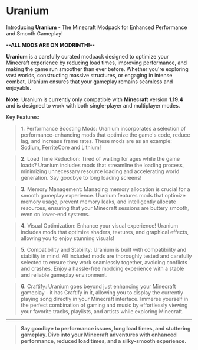 # Uranium

Introducing **Uranium** - The Minecraft Modpack for Enhanced Performance and Smooth Gameplay!

**--ALL MODS ARE ON MODRINTH!--**

**Uranium** is a carefully curated modpack designed to optimize your Minecraft experience by reducing 
load times, improving performance, and making the game run smoother than ever before. Whether you're exploring vast worlds, constructing massive structures, or engaging in intense combat, Uranium ensures that your gameplay remains seamless and enjoyable.

__Note:__ Uranium is currently only compatible with __Minecraft__ version __1.19.4__ and is designed to work with both single-player and multiplayer modes.

Key Features:
>**1.** 
Performance Boosting Mods: Uranium incorporates a selection of performance-enhancing mods that optimize the game's code, reduce lag, and increase frame rates. These mods are as an example: Sodium, FerriteCore and Lithium!

>**2.** 
Load Time Reduction: Tired of waiting for ages while the game loads? Uranium includes mods that streamline the loading process, minimizing unnecessary resource loading and accelerating world generation. Say goodbye to long loading screens!

>**3.** Memory Management: Managing memory allocation is crucial for a smooth gameplay experience. Uranium features mods that optimize memory usage, prevent memory leaks, and intelligently allocate resources, ensuring that your Minecraft sessions are buttery smooth, even on lower-end systems.

>**4.** Visual Optimization: Enhance your visual experience! Uranium includes mods that optimize shaders, textures, and graphical effects, allowing you to enjoy stunning visuals!

>**5.** Compatibility and Stability: Uranium is built with compatibility and stability in mind. All included mods are thoroughly tested and carefully selected to ensure they work seamlessly together, avoiding conflicts and crashes. Enjoy a hassle-free modding experience with a stable and reliable gameplay environment.

>**6.** Craftify: Uranium goes beyond just enhancing your Minecraft gameplay - it has Craftify in it, allowing you to display the currently playing song directly in your Minecraft interface. Immerse yourself in the perfect combination of gaming and music by effortlessly viewing your favorite tracks, playlists, and artists while exploring Minecraft.

-----------------------------------

> **Say goodbye to performance issues, long load times, and stuttering gameplay. Dive into your Minecraft adventures with enhanced performance, reduced load times, and a silky-smooth experience.**

